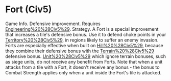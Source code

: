 # Fort (Civ5)

Game Info.
Defensive improvement. Requires [Engineering%20%28Civ5%29](Engineering).
Strategy.
A Fort is a special improvement that increases a tile's defensive bonus. Use it to defend choke points in your [Territory%20%28Civ5%29](territory), in regions likely to suffer an enemy invasion. Forts are especially effective when built on [Hill%20%28Civ5%29](Hills), because they combine their defensive bonus with the [Terrain%20%28Civ5%29](terrain's) defensive bonus.
[Unit%20%28Civ5%29](Units) which ignore terrain bonuses, such as siege units, do not receive any benefit from Forts.
Note that when a unit attacks from a tile with a Fort, it doesn't receive any bonus - the bonus to Combat Strength applies only when a unit inside the Fort's tile is attacked.